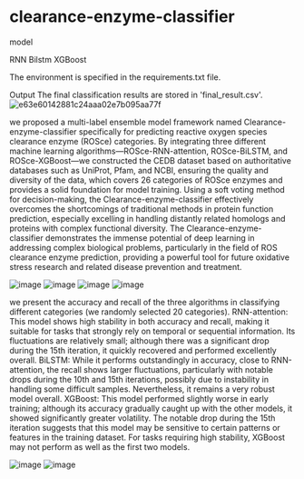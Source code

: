 # clearance-enzyme-classifier


model

RNN Bilstm XGBoost

The environment is specified in the requirements.txt file.

Output The final classification results are stored in 'final_result.csv'.
![e63e60142881c24aaa02e7b095aa77f](https://github.com/user-attachments/assets/473f2b76-cb21-415c-b7d7-1bf915fcea28)

we proposed a multi-label ensemble model framework named Clearance-enzyme-classifier specifically for predicting reactive oxygen species clearance enzyme (ROSce) categories. By integrating three different machine learning algorithms—ROSce-RNN-attention, ROSce-BiLSTM, and ROSce-XGBoost—we constructed the CEDB dataset based on authoritative databases such as UniProt, Pfam, and NCBI, ensuring the quality and diversity of the data, which covers 26 categories of ROSce enzymes and provides a solid foundation for model training. Using a soft voting method for decision-making, the Clearance-enzyme-classifier effectively overcomes the shortcomings of traditional methods in protein function prediction, especially excelling in handling distantly related homologs and proteins with complex functional diversity. The Clearance-enzyme-classifier demonstrates the immense potential of deep learning in addressing complex biological problems, particularly in the field of ROS clearance enzyme prediction, providing a powerful tool for future oxidative stress research and related disease prevention and treatment.

![image](https://github.com/user-attachments/assets/e65a2dd2-8b02-4551-9317-227bf277393c)
![image](https://github.com/user-attachments/assets/80ef5596-4843-4c6b-acf5-0cb2b5875b06)
![image](https://github.com/user-attachments/assets/58778015-3262-48df-90fb-d9f6950f581c)
![image](https://github.com/user-attachments/assets/fd96f4c9-0708-41b9-bbf4-4de621adf3ba)

we present the accuracy and recall of the three algorithms in classifying different categories (we randomly selected 20 categories). RNN-attention: This model shows high stability in both accuracy and recall, making it suitable for tasks that strongly rely on temporal or sequential information. Its fluctuations are relatively small; although there was a significant drop during the 15th iteration, it quickly recovered and performed excellently overall. BiLSTM: While it performs outstandingly in accuracy, close to RNN-attention, the recall shows larger fluctuations, particularly with notable drops during the 10th and 15th iterations, possibly due to instability in handling some difficult samples. Nevertheless, it remains a very robust model overall. XGBoost: This model performed slightly worse in early training; although its accuracy gradually caught up with the other models, it showed significantly greater volatility. The notable drop during the 15th iteration suggests that this model may be sensitive to certain patterns or features in the training dataset. For tasks requiring high stability, XGBoost may not perform as well as the first two models.

![image](https://github.com/user-attachments/assets/d2b15252-a1f0-436d-84c8-b66b80ef9e3c)
![image](https://github.com/user-attachments/assets/d4151cf4-54ac-4171-b104-df7680257443)

